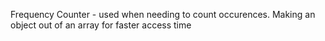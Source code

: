 Frequency Counter - used when needing to count occurences. Making an object out of an array for faster access time